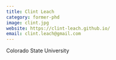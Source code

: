 ```yaml
---
title: Clint Leach
category: former-phd
image: clint.jpg
website: https://clint-leach.github.io/
email: clint.leach@gmail.com
---
```


Colorado State University

